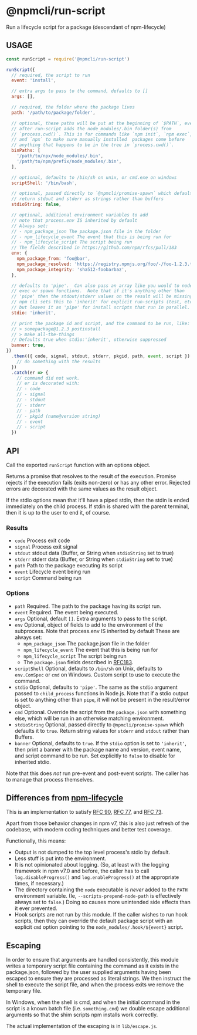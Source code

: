 # @npmcli/run-script

Run a lifecycle script for a package (descendant of npm-lifecycle)

## USAGE

```js
const runScript = require('@npmcli/run-script')

runScript({
  // required, the script to run
  event: 'install',

  // extra args to pass to the command, defaults to []
  args: [],

  // required, the folder where the package lives
  path: '/path/to/package/folder',

  // optional, these paths will be put at the beginning of `$PATH`, even
  // after run-script adds the node_modules/.bin folder(s) from
  // `process.cwd()`. This is for commands like `npm init`, `npm exec`,
  // and `npx` to make sure manually installed  packages come before
  // anything that happens to be in the tree in `process.cwd()`.
  binPaths: [
    '/path/to/npx/node_modules/.bin',
    '/path/to/npm/prefix/node_modules/.bin',
  ],

  // optional, defaults to /bin/sh on unix, or cmd.exe on windows
  scriptShell: '/bin/bash',

  // optional, passed directly to `@npmcli/promise-spawn` which defaults it to true
  // return stdout and stderr as strings rather than buffers
  stdioString: false,

  // optional, additional environment variables to add
  // note that process.env IS inherited by default
  // Always set:
  // - npm_package_json The package.json file in the folder
  // - npm_lifecycle_event The event that this is being run for
  // - npm_lifecycle_script The script being run
  // The fields described in https://github.com/npm/rfcs/pull/183
  env: {
    npm_package_from: 'foo@bar',
    npm_package_resolved: 'https://registry.npmjs.org/foo/-/foo-1.2.3.tgz',
    npm_package_integrity: 'sha512-foobarbaz',
  },

  // defaults to 'pipe'.  Can also pass an array like you would to node's
  // exec or spawn functions.  Note that if it's anything other than
  // 'pipe' then the stdout/stderr values on the result will be missing.
  // npm cli sets this to 'inherit' for explicit run-scripts (test, etc.)
  // but leaves it as 'pipe' for install scripts that run in parallel.
  stdio: 'inherit',

  // print the package id and script, and the command to be run, like:
  // > somepackage@1.2.3 postinstall
  // > make all-the-things
  // Defaults true when stdio:'inherit', otherwise suppressed
  banner: true,
})
  .then(({ code, signal, stdout, stderr, pkgid, path, event, script }) => {
    // do something with the results
  })
  .catch(er => {
    // command did not work.
    // er is decorated with:
    // - code
    // - signal
    // - stdout
    // - stderr
    // - path
    // - pkgid (name@version string)
    // - event
    // - script
  })
```

## API

Call the exported `runScript` function with an options object.

Returns a promise that resolves to the result of the execution. Promise
rejects if the execution fails (exits non-zero) or has any other error.
Rejected errors are decorated with the same values as the result object.

If the stdio options mean that it'll have a piped stdin, then the stdin is
ended immediately on the child process. If stdin is shared with the parent
terminal, then it is up to the user to end it, of course.

### Results

- `code` Process exit code
- `signal` Process exit signal
- `stdout` stdout data (Buffer, or String when `stdioString` set to true)
- `stderr` stderr data (Buffer, or String when `stdioString` set to true)
- `path` Path to the package executing its script
- `event` Lifecycle event being run
- `script` Command being run

### Options

- `path` Required. The path to the package having its script run.
- `event` Required. The event being executed.
- `args` Optional, default `[]`. Extra arguments to pass to the script.
- `env` Optional, object of fields to add to the environment of the
  subprocess. Note that process.env IS inherited by default These are
  always set:
  - `npm_package_json` The package.json file in the folder
  - `npm_lifecycle_event` The event that this is being run for
  - `npm_lifecycle_script` The script being run
  - The `package.json` fields described in
    [RFC183](https://github.com/npm/rfcs/pull/183/files).
- `scriptShell` Optional, defaults to `/bin/sh` on Unix, defaults to
  `env.ComSpec` or `cmd` on Windows. Custom script to use to execute the
  command.
- `stdio` Optional, defaults to `'pipe'`. The same as the `stdio` argument
  passed to `child_process` functions in Node.js. Note that if a stdio
  output is set to anything other than `pipe`, it will not be present in
  the result/error object.
- `cmd` Optional. Override the script from the `package.json` with
  something else, which will be run in an otherwise matching environment.
- `stdioString` Optional, passed directly to `@npmcli/promise-spawn` which
  defaults it to `true`. Return string values for `stderr` and `stdout` rather
  than Buffers.
- `banner` Optional, defaults to `true`. If the `stdio` option is set to
  `'inherit'`, then print a banner with the package name and version, event
  name, and script command to be run. Set explicitly to `false` to disable
  for inherited stdio.

Note that this does _not_ run pre-event and post-event scripts. The
caller has to manage that process themselves.

## Differences from [npm-lifecycle](https://github.com/npm/npm-lifecycle)

This is an implementation to satisfy [RFC
90](https://github.com/npm/rfcs/pull/90), [RFC
77](https://github.com/npm/rfcs/pull/77), and [RFC
73](https://github.com/npm/rfcs/pull/73).

Apart from those behavior changes in npm v7, this is also just refresh of
the codebase, with modern coding techniques and better test coverage.

Functionally, this means:

- Output is not dumped to the top level process's stdio by default.
- Less stuff is put into the environment.
- It is not opinionated about logging.  (So, at least with the logging
  framework in npm v7.0 and before, the caller has to call
  `log.disableProgress()` and `log.enableProgress()` at the appropriate
  times, if necessary.)
- The directory containing the `node` executable is _never_ added to the
  `PATH` environment variable.  (Ie, `--scripts-prepend-node-path` is
  effectively always set to `false`.)  Doing so causes more unintended side
  effects than it ever prevented.
- Hook scripts are not run by this module. If the caller wishes to run
  hook scripts, then they can override the default package script with an
  explicit `cmd` option pointing to the `node_modules/.hook/${event}`
  script.

## Escaping

In order to ensure that arguments are handled consistently, this module
writes a temporary script file containing the command as it exists in
the package.json, followed by the user supplied arguments having been
escaped to ensure they are processed as literal strings. We then instruct
the shell to execute the script file, and when the process exits we remove
the temporary file.

In Windows, when the shell is cmd, and when the initial command in the script
is a known batch file (i.e. `something.cmd`) we double escape additional
arguments so that the shim scripts npm installs work correctly.

The actual implementation of the escaping is in `lib/escape.js`.
